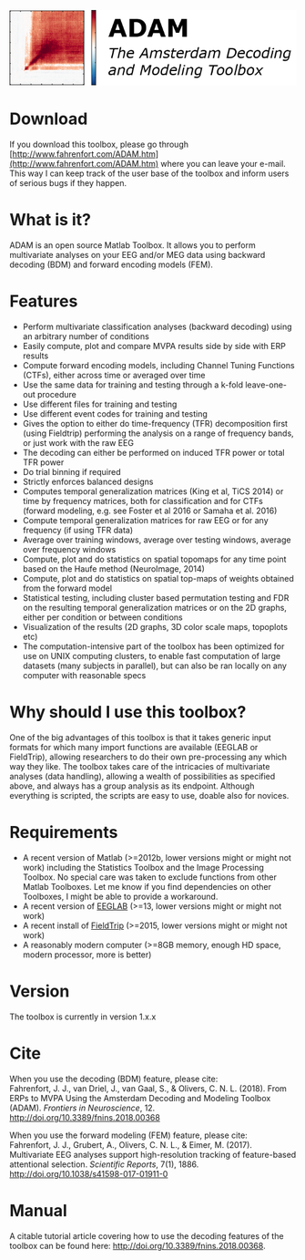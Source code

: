 
[![ADAM](/install/ADAM_header.png)](http://www.fahrenfort.com/ADAM.htm)

# Download
If you download this toolbox, please go through [http://www.fahrenfort.com/ADAM.htm](http://www.fahrenfort.com/ADAM.htm) where you can leave your e-mail. This way I can keep track of the user base of the toolbox and inform users of serious bugs if they happen.

# What is it?
ADAM is an open source Matlab Toolbox. It allows you to perform multivariate analyses on your EEG and/or MEG data using backward decoding (BDM) and forward encoding models (FEM).

# Features
- Perform multivariate classification analyses (backward decoding) using an arbitrary number of conditions
- Easily compute, plot and compare MVPA results side by side with ERP results
- Compute forward encoding models, including Channel Tuning Functions (CTFs), either across time or averaged over time
- Use the same data for training and testing through a k-fold leave-one-out procedure
- Use different files for training and testing
- Use different event codes for training and testing
- Gives the option to either do time-frequency (TFR) decomposition first (using Fieldtrip) performing the analysis on a range of frequency bands, or just work with the raw EEG
- The decoding can either be performed on induced TFR power or total TFR power
- Do trial binning if required
- Strictly enforces balanced designs
- Computes temporal generalization matrices (King et al, TiCS 2014) or time by frequency matrices, both for classification and for CTFs (forward modeling, e.g. see Foster et al 2016 or Samaha et al. 2016)
- Compute temporal generalization matrices for raw EEG or for any frequency (if using TFR data)
- Average over training windows, average over testing windows, average over frequency windows
- Compute, plot and do statistics on spatial topomaps for any time point based on the Haufe method (NeuroImage, 2014)
- Compute, plot and do statistics on spatial top-maps of weights obtained from the forward model
- Statistical testing, including cluster based permutation testing and FDR on the resulting temporal generalization matrices or on the 2D graphs, either per condition or between conditions
- Visualization of the results (2D graphs, 3D color scale maps, topoplots etc)
- The computation-intensive part of the toolbox has been optimized for use on UNIX computing clusters, to enable fast computation of large datasets (many subjects in parallel), but can also be ran locally on any computer with reasonable specs

# Why should I use this toolbox?
One of the big advantages of this toolbox is that it takes generic input formats for which many import functions are available (EEGLAB or FieldTrip), allowing researchers to do their own pre-processing any which way they like. The toolbox takes care of the intricacies of multivariate analyses (data handling), allowing a wealth of possibilities as specified above, and always has a group analysis as its endpoint. Although everything is scripted, the scripts are easy to use, doable also for novices.

# Requirements
- A recent version of Matlab (>=2012b, lower versions might or might not work) including the Statistics Toolbox and the Image Processing Toolbox. No special care was taken to exclude functions from other Matlab Toolboxes. Let me know if you find dependencies on other Toolboxes, I might be able to provide a workaround.
- A recent version of [EEGLAB](https://sccn.ucsd.edu/eeglab/downloadtoolbox.php) (>=13, lower versions might or might not work)
- A recent install of [FieldTrip](http://www.fieldtriptoolbox.org/download) (>=2015, lower versions might or might not work)
- A reasonably modern computer (>=8GB memory, enough HD space, modern processor, more is better)

# Version
The toolbox is currently in version 1.x.x

# Cite
When you use the decoding (BDM) feature, please cite:<br>
Fahrenfort, J. J., van Driel, J., van Gaal, S., & Olivers, C. N. L. (2018). From ERPs to MVPA Using the Amsterdam Decoding and Modeling Toolbox (ADAM). *Frontiers in Neuroscience*, 12. http://doi.org/10.3389/fnins.2018.00368

When you use the forward modeling (FEM) feature, please cite:<br>
Fahrenfort, J. J., Grubert, A., Olivers, C. N. L., & Eimer, M. (2017). Multivariate EEG analyses support high-resolution tracking of feature-based attentional selection. *Scientific Reports*, 7(1), 1886. http://doi.org/10.1038/s41598-017-01911-0


# Manual
A citable tutorial article covering how to use the decoding features of the toolbox can be found here: http://doi.org/10.3389/fnins.2018.00368.
